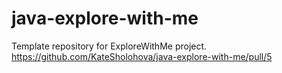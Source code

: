 # java-explore-with-me
Template repository for ExploreWithMe project.
https://github.com/KateSholohova/java-explore-with-me/pull/5
